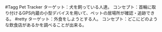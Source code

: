 #Tagg Pet Tracker
ターゲット：犬を飼っている人達。
コンセプト：首輪に取り付けるGPS内蔵の小型デバイスを用いて、ペットの居場所が確認・追跡できる。
#retty
ターゲット：外食をしようとする人。
コンセプト：どこにどのような飲食店があるかを調べることが出来る。

